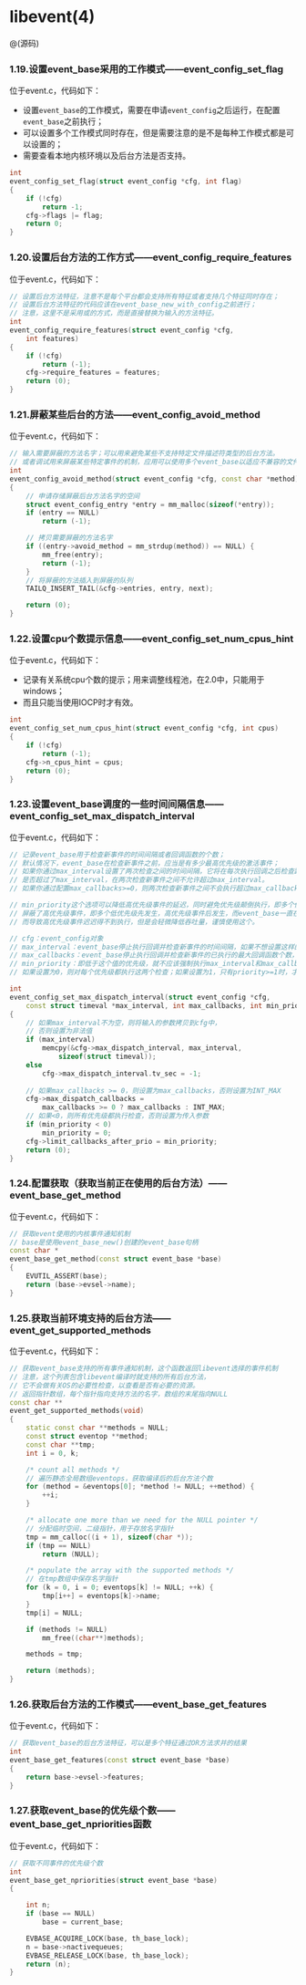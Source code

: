 # libevent(4)
@(源码)


### 1.19.设置event_base采用的工作模式——event_config_set_flag

位于event.c，代码如下：

+ 设置`event_base`的工作模式，需要在申请`event_config`之后运行，在配置`event_base`之前执行；
+ 可以设置多个工作模式同时存在，但是需要注意的是不是每种工作模式都是可以设置的；
+ 需要查看本地内核环境以及后台方法是否支持。

```cpp
int
event_config_set_flag(struct event_config *cfg, int flag)
{
	if (!cfg)
		return -1;
	cfg->flags |= flag;
	return 0;
}
```


### 1.20.设置后台方法的工作方式——event_config_require_features

位于event.c，代码如下：

```cpp
// 设置后台方法特征，注意不是每个平台都会支持所有特征或者支持几个特征同时存在；
// 设置后台方法特征的代码应该在event_base_new_with_config之前进行；
// 注意，这里不是采用或的方式，而是直接替换为输入的方法特征。
int
event_config_require_features(struct event_config *cfg,
    int features)
{
	if (!cfg)
		return (-1);
	cfg->require_features = features;
	return (0);
}
```


### 1.21.屏蔽某些后台的方法——event_config_avoid_method

位于event.c，代码如下：
```cpp
// 输入需要屏蔽的方法名字；可以用来避免某些不支持特定文件描述符类型的后台方法。
// 或者调试用来屏蔽某些特定事件的机制，应用可以使用多个event_base以适应不兼容的文件描述符类型。
int
event_config_avoid_method(struct event_config *cfg, const char *method)
{
	// 申请存储屏蔽后台方法名字的空间
	struct event_config_entry *entry = mm_malloc(sizeof(*entry));
	if (entry == NULL)
		return (-1);

	// 拷贝需要屏蔽的方法名字
	if ((entry->avoid_method = mm_strdup(method)) == NULL) {
		mm_free(entry);
		return (-1);
	}
	// 将屏蔽的方法插入到屏蔽的队列
	TAILQ_INSERT_TAIL(&cfg->entries, entry, next);

	return (0);
}
```

### 1.22.设置cpu个数提示信息——event_config_set_num_cpus_hint

位于event.c，代码如下：

+ 记录有关系统cpu个数的提示；用来调整线程池，在2.0中，只能用于windows；
+ 而且只能当使用IOCP时才有效。

```cpp
int
event_config_set_num_cpus_hint(struct event_config *cfg, int cpus)
{
	if (!cfg)
		return (-1);
	cfg->n_cpus_hint = cpus;
	return (0);
}
```


### 1.23.设置event_base调度的一些时间间隔信息——event_config_set_max_dispatch_interval

位于event.c，代码如下：

```cpp
// 记录event_base用于检查新事件的时间间隔或者回调函数的个数；
// 默认情况下，event_base在检查新事件之前，应当是有多少最高优先级的激活事件；
// 如果你通过max_interval设置了两次检查之间的时间间隔，它将在每次执行回调之后检查距离上一次检查新事件的时间间隔
// 是否超过了max_interval，在两次检查新事件之间不允许超过max_interval。
// 如果你通过配置max_callbacks>=0，则两次检查新事件之间不会执行超过max_callbacks个回调函数。

// min_priority这个选项可以降低高优先级事件的延迟，同时避免优先级颠倒执行，即多个低优先级事件
// 屏蔽了高优先级事件，即多个低优先级先发生，高优先级事件后发生，而event_base一直在执行低优先级事件，
// 而导致高优先级事件迟迟得不到执行，但是会轻微降低吞吐量，谨慎使用这个。

// cfg：event_config对象
// max_interval：event_base停止执行回调并检查新事件的时间间隔，如果不想设置这样的间隔，可以设置为NULL
// max_callbacks：event_base停止执行回调并检查新事件的已执行的最大回调函数个数，如果不需要，可以设置成-1
// min_priority：即低于这个值的优先级，就不应该强制执行max_interval和max_callbacks检查；
// 如果设置为0，则对每个优先级都执行这两个检查；如果设置为1，只有priority>=1时，才执行这样的检查。

int
event_config_set_max_dispatch_interval(struct event_config *cfg,
    const struct timeval *max_interval, int max_callbacks, int min_priority)
{
	// 如果max_interval不为空，则将输入的参数拷贝到cfg中，
	// 否则设置为非法值
	if (max_interval)
		memcpy(&cfg->max_dispatch_interval, max_interval,
		    sizeof(struct timeval));
	else
		cfg->max_dispatch_interval.tv_sec = -1;
	
	// 如果max_callbacks >= 0，则设置为max_callbacks，否则设置为INT_MAX
	cfg->max_dispatch_callbacks =
	    max_callbacks >= 0 ? max_callbacks : INT_MAX;
	// 如果<0，则所有优先级都执行检查，否则设置为传入参数
	if (min_priority < 0)
		min_priority = 0;
	cfg->limit_callbacks_after_prio = min_priority;
	return (0);
}
```


### 1.24.配置获取（获取当前正在使用的后台方法）——event_base_get_method

位于event.c，代码如下：

```cpp
// 获取event使用的内核事件通知机制
// base是使用event_base_new()创建的event_base句柄
const char *
event_base_get_method(const struct event_base *base)
{
	EVUTIL_ASSERT(base);
	return (base->evsel->name);
}
```

### 1.25.获取当前环境支持的后台方法——event_get_supported_methods

位于event.c，代码如下：

```cpp
// 获取event_base支持的所有事件通知机制，这个函数返回libevent选择的事件机制
// 注意，这个列表包含libevent编译时就支持的所有后台方法，
// 它不会做有关OS的必要性检查，以查看是否有必要的资源。
// 返回指针数组，每个指针指向支持方法的名字，数组的末尾指向NULL
const char **
event_get_supported_methods(void)
{
	static const char **methods = NULL;
	const struct eventop **method;
	const char **tmp;
	int i = 0, k;

	/* count all methods */
	// 遍历静态全局数组eventops，获取编译后的后台方法个数
	for (method = &eventops[0]; *method != NULL; ++method) {
		++i;
	}

	/* allocate one more than we need for the NULL pointer */
	// 分配临时空间，二级指针，用于存放名字指针
	tmp = mm_calloc((i + 1), sizeof(char *));
	if (tmp == NULL)
		return (NULL);

	/* populate the array with the supported methods */
	// 在tmp数组中保存名字指针
	for (k = 0, i = 0; eventops[k] != NULL; ++k) {
		tmp[i++] = eventops[k]->name;
	}
	tmp[i] = NULL;

	if (methods != NULL)
		mm_free((char**)methods);

	methods = tmp;

	return (methods);
}
```


### 1.26.获取后台方法的工作模式——event_base_get_features

位于event.c，代码如下：

```cpp
// 获取event_base的后台方法特征，可以是多个特征通过OR方法求并的结果
int
event_base_get_features(const struct event_base *base)
{
	return base->evsel->features;
}
```

### 1.27.获取event_base的优先级个数——event_base_get_npriorities函数

位于event.c，代码如下：

```cpp
// 获取不同事件的优先级个数
int
event_base_get_npriorities(struct event_base *base)
{

	int n;
	if (base == NULL)
		base = current_base;

	EVBASE_ACQUIRE_LOCK(base, th_base_lock);
	n = base->nactivequeues;
	EVBASE_RELEASE_LOCK(base, th_base_lock);
	return (n);
}
```
